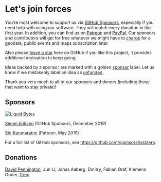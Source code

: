 Let's join forces
=================

You're most welcome to support us via [GitHub Sponsors](https://github.com/sponsors/lastzero), 
especially if you need help with using our software. They will match every donation in the first year.
In addition, you can find us on [Patreon][patreon] and [PayPal][paypal].
Our sponsors and contributors will get for free whatever we might have to 
[charge](http://docs.photoprism.org/en/latest/funding/) for a geodata, public events and maps 
subscription later.

Also please [leave a star](https://github.com/photoprism/photoprism/stargazers) here on GitHub if you like this project, 
it provides additional motivation to keep going.

Ideas backed by a sponsor are marked with a golden [sponsor][issues:sponsor] label.
Let us know if we mistakenly label an idea as [unfunded][issues:unfunded].

Thank you very much to all of our sponsors and donors (including those that want to stay private)!

## Sponsors ##

[![Liquid Bytes](https://blog.liquidbytes.net/img/logo-retina.png)](https://blog.liquidbytes.net/)

[Simen Eriksen](https://github.com/dennorske) (GitHub Sponsors, December 2019)

[Sid Karunaratne](https://github.com/sakaru) (Patreon, May 2019)

For a full list of GitHub sponsors, see https://github.com/sponsors/lastzero.

## Donations ##

[David Pennington](https://github.com/Xeoncross), Jun Li, Jonas Aaberg, Dmitry, Fabian Graf, 
Klemens Guder, [Greg](https://github.com/oziee)

[patreon]: https://www.patreon.com/photoprism
[paypal]: https://www.paypal.me/photoprism
[issues:sponsor]: https://github.com/photoprism/photoprism/issues?q=is%3Aissue+is%3Aopen+label%3Asponsor
[issues:unfunded]: https://github.com/photoprism/photoprism/issues?q=is%3Aissue+is%3Aopen+label%3Aunfunded
